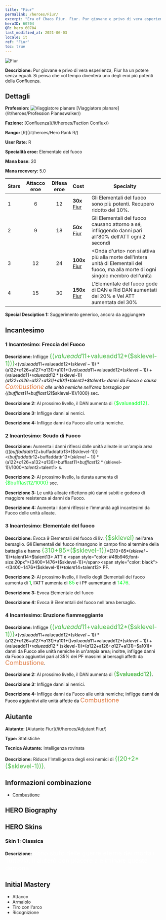 ```yaml
---
title: "Fiur"
permalink: /heroes/Fiur/
excerpt: "Era of Chaos Fiur. Fiur. Pur giovane e privo di vera esperienza, Fiur ha un potere senza eguali. Si pensa che col tempo diventerà uno degli eroi più potenti della Confluenza."
heroID: 60704
QR: hero_60704
last_modified_at: 2021-06-03
locale: it
ref: "Fiur"
toc: true
---
```

  ![Fiur](/images/h/h_Fiur.jpg)

 **Descrizione:** Pur giovane e privo di vera esperienza, Fiur ha un potere senza eguali. Si pensa che col tempo diventerà uno degli eroi più potenti della Confluenza.
## Dettagli
 **Profession:** ![Viaggiatore planare](/images/h/h_prof_13.png)  [Viaggiatore planare](/it/heroes/Profession Planeswalker/)

 **Fazione:** [Confluenza](/it/heroes/Faction Conflux/)

 **Rango:** [R](/it/heroes/Hero Rank R/)

 **User Rate:** R

 **Specialità eroe:** Elementale del fuoco

 **Mana base:** 20

 **Mana recovery:** 5.0


  | Stars | Attacco eroe | Difesa eroe | Cost |     Specialty     |
  |---------|:---------------:|:---------------:|:--|--------------------|
  |    1    | 6 | 12 | **30x** [Fiur](/ItemsIT/her_381/) | Gli Elementali del fuoco sono più potenti. Recupero ridotto del 10%. |
  |    2    | 9 | 18 | **50x** [Fiur](/ItemsIT/her_381/) | Gli Elementali del fuoco causano <Combustione> attorno a sé, infliggendo danni pari all'80% dell'ATT ogni 2 secondi |
  |    3    | 12 | 24 | **100x** [Fiur](/ItemsIT/her_381/) | <Onda d'urto> non si attiva più alla morte dell'intera unità di Elementali del fuoco, ma alla morte di ogni singolo membro dell'unità |
  |    4    | 15 | 30 | **150x** [Fiur](/ItemsIT/her_381/) | L'Elementale del fuoco gode di DAN e Rid DAN aumentati del 20% e Vel ATT aumentata del 30% |

 **Special Desciption 1:** Suggerimento generico, ancora da aggiungere

## Incantesimo
### 1 Incantesimo: Freccia del Fuoco
 **Descrizione:** Infligge <span style="color: #48b946;font-size:20px">{($valueadd11+$valueadd12*($sklevel-1))}</span><span style="color: black"><($valueadd11+$valueadd12*($sklevel-1))*($a122+$a126+$a127+$a131)+$a101+(($valueadd11+$valueadd12*($sklevel-1))+($valueadd11+$valueadd12*($sklevel-1))*($a122+$a126+$a127+$a131)+$a101)*$talent2+$talent1> danni da Fuoco e causa <span style="color: #e07c44;font-size:20px">Combustione</span><span style="color: black"> alle unità nemiche nell'area bersaglio per {($bufflast11+$bufflast12*($sklevel-1))/1000} sec.

 **Descrizione 2:** Al prossimo livello, il DAN aumenta di <span style="color: #00ff22;font-size:16px">{$valueadd12}</span><span style="color: black">.

 **Descrizione 3:** Infligge danni ai nemici.

 **Descrizione 4:** Infligge danni da Fuoco alle unità nemiche.

### 2 Incantesimo: Scudo di Fuoco
 **Descrizione:** Aumenta i danni riflessi dalle unità alleate in un'ampia area ({($buffaddattr12+$buffaddattr13*($sklevel-1))}<($buffaddattr12+$buffaddattr13*($sklevel-1))*($a122+$a126+$a132+$a136)>%) e le rende immuni ai danni da Fuoco per <span style="color: #48b946;font-size:20px">{($bufflast11+$bufflast12*($sklevel-1))/1000}</span><span style="color: black"><($bufflast11+$bufflast12*($sklevel-1))/1000*$talent2+$talent1> s.

 **Descrizione 2:** Al prossimo livello, la durata aumenta di <span style="color: #00ff22;font-size:16px">{$bufflast12/1000}</span><span style="color: black"> sec.

 **Descrizione 3:** Le unità alleate riflettono più danni subiti e godono di maggiore resistenza ai danni da Fuoco.

 **Descrizione 4:** Aumenta i danni riflessi e l'immunità agli incantesimi da Fuoco delle unità alleate.

### 3 Incantesimo: Elementale del fuoco
 **Descrizione:** Evoca 9 Elementali del fuoco di liv. <span style="color: #48b946;font-size:20px">{$sklevel}</span><span style="color: black"> nell'area bersaglio. Gli Elementali del fuoco rimangono in campo fino al termine della battaglia e hanno <span style="color: #48b946;font-size:20px">{310+85*($sklevel-1)}</span><span style="color: black"><(310+85*($sklevel-1))*$talent14+$talent13> ATT e <span style="color: #48b946;font-size:20px">{3400+1476*($sklevel-1)}</span><span style="color: black"><(3400+1476*($sklevel-1))*$talent14+$talent13> PF.

 **Descrizione 2:** Al prossimo livello, il livello degli Elementali del fuoco aumenta di <span style="color: #00ff22;font-size:16px">1</span><span style="color: black">, l'ATT aumenta di <span style="color: #00ff22;font-size:16px">85</span><span style="color: black"> e i PF aumentano di <span style="color: #00ff22;font-size:16px">1476</span><span style="color: black">.

 **Descrizione 3:** Evoca Elementale del fuoco

 **Descrizione 4:** Evoca 9 Elementali del fuoco nell'area bersaglio.

### 4 Incantesimo: Eruzione fiammeggiante
 **Descrizione:** Infligge <span style="color: #48b946;font-size:20px">{($valueadd11+$valueadd12*($sklevel-1))}</span><span style="color: black"><($valueadd11+$valueadd12*($sklevel-1))*($a122+$a126+$a127+$a131)+$a101+(($valueadd11+$valueadd12*($sklevel-1))+($valueadd11+$valueadd12*($sklevel-1))*($a122+$a126+$a127+$a131)+$a101)> danni da Fuoco alle unità nemiche in un'ampia area; inoltre, infligge danni da Fuoco aggiuntivi pari al 35% dei PF massimi ai bersagli affetti da <span style="color: #e07c44;font-size:20px">Combustione</span><span style="color: black">.

 **Descrizione 2:** Al prossimo livello, il DAN aumenta di <span style="color: #1ca216;font-size:18px">{$valueadd12}</span><span style="color: black">.

 **Descrizione 3:** Infligge danni ai nemici.

 **Descrizione 4:** Infligge danni da Fuoco alle unità nemiche; infligge <span style="color: #1ca216"></span><span style="color: black">danni da Fuoco aggiuntivi alle unità affette da <span style="color: #e07c44;font-size:20px">Combustione</span><span style="color: black">


## Aiutante

 **Aiutante:**  [Aiutante Fiur](/it/heroes/Adjutant Fiur/) 

 **Type:**  Statistiche 

 **Tecnica Aiutante:**  Intelligenza rovinata 

 **Descrizione:** Riduce l'Intelligenza degli eroi nemici di <span style="color: #48b946;font-size:20px">{(20+2*($sklevel-1))}</span><span style="color: black">.

## Informazioni combinazione

* [Combustione](/it/combination/Combustione/) 

## HERO Biography

## HERO Skins
### Skin 1: **Classica**

 **Descrizione:** <span style="color: #ffffff;font-size:20px">Sono stufo delle guerre eterne dei mortali. Tuttavia, li aiuterò con piacere a eliminare questo demone.</span>



## Initial Mastery
   - Attacco
   - Armaiolo
   - Tiro con l'arco
   - Ricognizione
